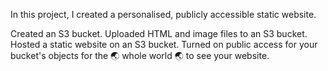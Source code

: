 In this project, I created a personalised, publicly accessible static website.

Created an S3 bucket.
Uploaded HTML and image files to an S3 bucket.
Hosted a static website on an S3 bucket.
Turned on public access for your bucket's objects for the 🌏 whole world 🌏 to see your website.
